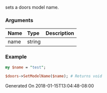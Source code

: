 sets a doors model name.
### Arguments
**Name**|**Type**|**Description**
:---|:---|:---
name|string|

### Example

```perl
my $name = "test";

$doors->SetModelName($name); # Returns void
```


Generated On 2018-01-15T13:04:48-08:00